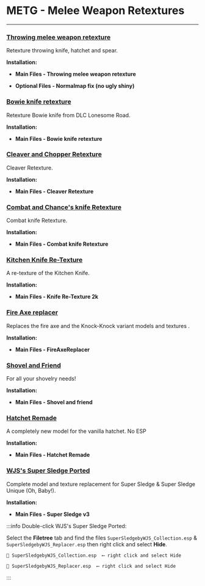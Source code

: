 # METG - Melee Weapon Retextures

---

### [Throwing melee weapon retexture](https://www.nexusmods.com/newvegas/mods/63000)

Retexture throwing knife, hatchet and spear.

**Installation:**

- **Main Files - Throwing melee weapon retexture**

- **Optional Files - Normalmap fix (no ugly shiny)**


### [Bowie knife retexture](https://www.nexusmods.com/newvegas/mods/62970)

Retexture Bowie knife from DLC Lonesome Road.

**Installation:**

- **Main Files - Bowie knife retexture**


### [Cleaver and Chopper Retexture](https://www.nexusmods.com/newvegas/mods/63539)

Cleaver Retexture.

**Installation:**

- **Main Files - Cleaver Retexture**


### [Combat and Chance's knife Retexture](https://www.nexusmods.com/newvegas/mods/63055)

Combat knife Retexture.

**Installation:**

- **Main Files - Combat knife Retexture**


### [Kitchen Knife Re-Texture](https://www.nexusmods.com/newvegas/mods/65118)

A re-texture of the Kitchen Knife.

**Installation:**

- **Main Files - Knife Re-Texture 2k**


### [Fire Axe replacer](https://www.nexusmods.com/newvegas/mods/56064)

Replaces the fire axe and the Knock-Knock variant models and textures .

**Installation:**

- **Main Files - FireAxeReplacer**


### [Shovel and Friend](https://www.nexusmods.com/newvegas/mods/80846)

For all your shovelry needs!

**Installation:**

- **Main Files - Shovel and friend**


### [Hatchet Remade](https://www.nexusmods.com/newvegas/mods/80352)

A completely new model for the vanilla hatchet. No ESP 

**Installation:**

- **Main Files - Hatchet Remade**


### [WJS's Super Sledge Ported](https://www.nexusmods.com/newvegas/mods/68146)

Complete model and texture replacement for Super Sledge & Super Sledge Unique (Oh, Baby!).

**Installation:**

- **Main Files - Super Sledge v3**

:::info Double-click WJS's Super Sledge Ported:

Select the **Filetree** tab and find the files `SuperSledgebyWJS_Collection.esp` & `SuperSledgebyWJS_Replacer.esp` then right click and select **Hide**.

```
📄 SuperSledgebyWJS_Collection.esp  ⟵ right click and select Hide
```
```
📄 SuperSledgebyWJS_Replacer.esp  ⟵ right click and select Hide
```
:::